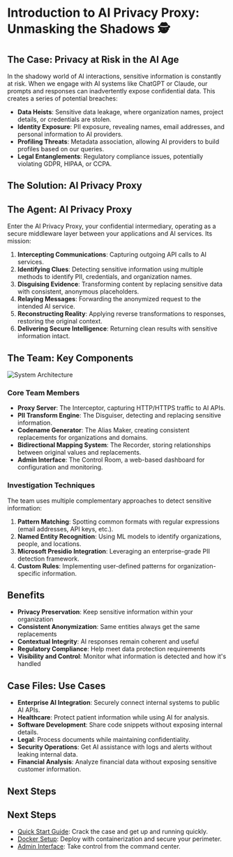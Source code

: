 # Introduction to AI Privacy Proxy: Unmasking the Shadows 🕵️

## The Case: Privacy at Risk in the AI Age

In the shadowy world of AI interactions, sensitive information is constantly at risk. When we engage with AI systems like ChatGPT or Claude, our prompts and responses can inadvertently expose confidential data. This creates a series of potential breaches:

- **Data Heists**: Sensitive data leakage, where organization names, project details, or credentials are stolen.
- **Identity Exposure**: PII exposure, revealing names, email addresses, and personal information to AI providers.
- **Profiling Threats**: Metadata association, allowing AI providers to build profiles based on our queries.
- **Legal Entanglements**: Regulatory compliance issues, potentially violating GDPR, HIPAA, or CCPA.

## The Solution: AI Privacy Proxy

## The Agent: AI Privacy Proxy

Enter the AI Privacy Proxy, your confidential intermediary, operating as a secure middleware layer between your applications and AI services. Its mission:

1.  **Intercepting Communications**: Capturing outgoing API calls to AI services.
2.  **Identifying Clues**: Detecting sensitive information using multiple methods to identify PII, credentials, and organization names.
3.  **Disguising Evidence**: Transforming content by replacing sensitive data with consistent, anonymous placeholders.
4.  **Relaying Messages**: Forwarding the anonymized request to the intended AI service.
5.  **Reconstructing Reality**: Applying reverse transformations to responses, restoring the original context.
6.  **Delivering Secure Intelligence**: Returning clean results with sensitive information intact.

## The Team: Key Components

![System Architecture](./images/system-architecture.png)

### Core Team Members

- **Proxy Server**: The Interceptor, capturing HTTP/HTTPS traffic to AI APIs.
- **PII Transform Engine**: The Disguiser, detecting and replacing sensitive information.
- **Codename Generator**: The Alias Maker, creating consistent replacements for organizations and domains.
- **Bidirectional Mapping System**: The Recorder, storing relationships between original values and replacements.
- **Admin Interface**: The Control Room, a web-based dashboard for configuration and monitoring.

### Investigation Techniques

The team uses multiple complementary approaches to detect sensitive information:

1.  **Pattern Matching**: Spotting common formats with regular expressions (email addresses, API keys, etc.).
2.  **Named Entity Recognition**: Using ML models to identify organizations, people, and locations.
3.  **Microsoft Presidio Integration**: Leveraging an enterprise-grade PII detection framework.
4.  **Custom Rules**: Implementing user-defined patterns for organization-specific information.

## Benefits

- **Privacy Preservation**: Keep sensitive information within your organization
- **Consistent Anonymization**: Same entities always get the same replacements
- **Contextual Integrity**: AI responses remain coherent and useful
- **Regulatory Compliance**: Help meet data protection requirements
- **Visibility and Control**: Monitor what information is detected and how it's handled

## Case Files: Use Cases

-   **Enterprise AI Integration**: Securely connect internal systems to public AI APIs.
-   **Healthcare**: Protect patient information while using AI for analysis.
-   **Software Development**: Share code snippets without exposing internal details.
-   **Legal**: Process documents while maintaining confidentiality.
-   **Security Operations**: Get AI assistance with logs and alerts without leaking internal data.
-   **Financial Analysis**: Analyze financial data without exposing sensitive customer information.

## Next Steps

## Next Steps

-   [Quick Start Guide](./quickstart.md): Crack the case and get up and running quickly.
-   [Docker Setup](./docker-setup.md): Deploy with containerization and secure your perimeter.
-   [Admin Interface](./admin-interface.md): Take control from the command center.